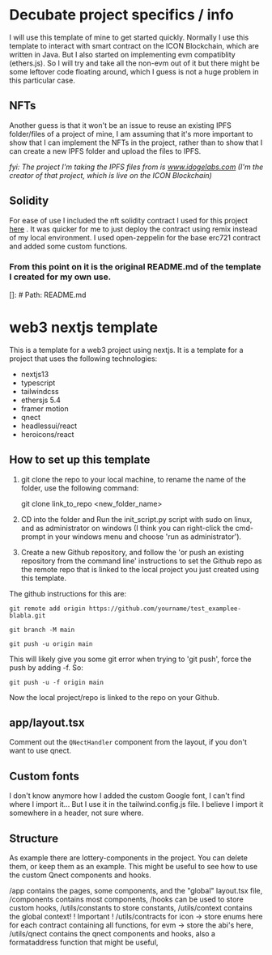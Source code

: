 # Decubate project specifics / info
I will use this template of mine to get started quickly. Normally I use this template to interact with smart contract on the ICON Blockchain, which are written in Java. But I also started on implementing evm compatiblity (ethers.js). So I will try and take all the non-evm out of it but there might be some leftover code floating around, which I guess is not a huge problem in this particular case.

## NFTs
Another guess is that it won't be an issue to reuse an existing IPFS folder/files of a project of mine, I am assuming that it's more important to show that I can implement the NFTs in the project, rather than to show that I can create a new IPFS folder and upload the files to IPFS. 

_fyi: The project I'm taking the IPFS files from is www.idogelabs.com (I'm the creator of that project, which is live on the ICON Blockchain)_

## Solidity
For ease of use I included the nft solidity contract I used for this project [here](./solidity/nftcontract.sol) . It was quicker for me to just deploy the contract using remix instead of my local environment. I used open-zeppelin for the base erc721 contract and added some custom functions.


### From this point on it is the original README.md of the template I created for my own use.

[]: # Path: README.md

# web3 nextjs template

This is a template for a web3 project using nextjs. It is a template for a project that uses the following technologies:

- nextjs13
- typescript
- tailwindcss
- ethersjs 5.4
- framer motion
- qnect 
- headlessui/react
- heroicons/react

## How to set up this template

1. git clone the repo to your local machine, to rename the name of the folder, use the following command:

    git clone link_to_repo <new_folder_name>

2. CD into the folder and Run the init_script.py script with sudo on linux, and as administrator on windows (I think you can right-click the cmd-prompt in your windows menu and choose 'run as administrator'). 

3. Create a new Github repository, and follow the 'or push an existing repository from the command line' instructions to set the Github repo
as the remote repo that is linked to the local project you just created using this template. 

The github instructions for this are:

`git remote add origin https://github.com/yourname/test_examplee-blabla.git`

`git branch -M main`

`git push -u origin main`


This will likely give you some git error when trying to 'git push', force the push by adding -f. So:

`git push -u -f origin main`

Now the local project/repo is linked to the repo on your Github.

## app/layout.tsx
Comment out the `QNectHandler` component from the layout, if you don't want to use qnect.

## Custom fonts
I don't know anymore how I added the custom Google font, I can't find where I import it... But I use it
in the tailwind.config.js file. I believe I import it somewhere in a header, not sure where.

## Structure
As example there are lottery-components in the project. You can delete them, or keep them as an example.
This might be useful to see how to use the custom Qnect components and hooks.

/app contains the pages, some components, and the "global" layout.tsx file,
/components contains most components, 
/hooks can be used to store custom hooks,
/utils/constants to store constants,
/utils/context contains the global context! ! Important !
/utils/contracts for icon -> store enums here for each contract containing all functions,
for evm -> store the abi's here,
/utils/qnect contains the qnect components and hooks, also a formataddress function that might be useful,
